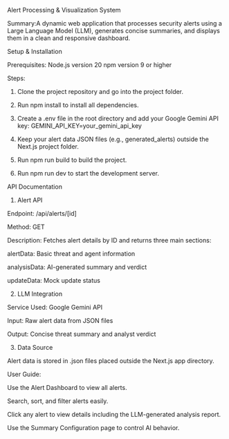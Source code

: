 
Alert Processing & Visualization System



Summary:A dynamic web application that processes security alerts using a Large Language Model (LLM), generates concise summaries, and displays them in a clean and responsive dashboard.



Setup & Installation

Prerequisites:
Node.js version 20
npm version 9 or higher

Steps:

1) Clone the project repository and go into the project folder.

2) Run npm install to install all dependencies.

3) Create a .env file in the root directory and add your Google Gemini API key: GEMINI_API_KEY=your_gemini_api_key

4) Keep your alert data JSON files (e.g., generated_alerts) outside the Next.js project folder.

5) Run npm run build to build the project.

6) Run npm run dev to start the development server.



API Documentation
1. Alert API

Endpoint: /api/alerts/[id]

Method: GET

Description: Fetches alert details by ID and returns three main sections:

alertData: Basic threat and agent information

analysisData: AI-generated summary and verdict

updateData: Mock update status

2. LLM Integration

Service Used: Google Gemini API

Input: Raw alert data from JSON files

Output: Concise threat summary and analyst verdict

3. Data Source

Alert data is stored in .json files placed outside the Next.js app directory.



User Guide:

Use the Alert Dashboard to view all alerts.

Search, sort, and filter alerts easily.

Click any alert to view details including the LLM-generated analysis report.

Use the Summary Configuration page to control AI behavior.

